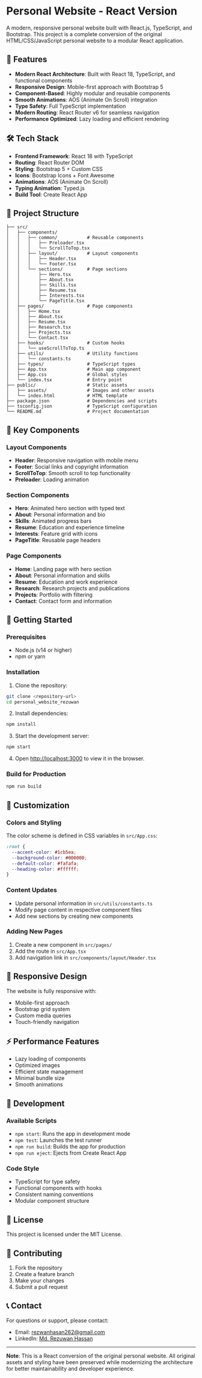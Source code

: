 # Personal Website - React Version

A modern, responsive personal website built with React.js, TypeScript, and Bootstrap. This project is a complete conversion of the original HTML/CSS/JavaScript personal website to a modular React application.

## 🚀 Features

- **Modern React Architecture**: Built with React 18, TypeScript, and functional components
- **Responsive Design**: Mobile-first approach with Bootstrap 5
- **Component-Based**: Highly modular and reusable components
- **Smooth Animations**: AOS (Animate On Scroll) integration
- **Type Safety**: Full TypeScript implementation
- **Modern Routing**: React Router v6 for seamless navigation
- **Performance Optimized**: Lazy loading and efficient rendering

## 🛠️ Tech Stack

- **Frontend Framework**: React 18 with TypeScript
- **Routing**: React Router DOM
- **Styling**: Bootstrap 5 + Custom CSS
- **Icons**: Bootstrap Icons + Font Awesome
- **Animations**: AOS (Animate On Scroll)
- **Typing Animation**: Typed.js
- **Build Tool**: Create React App

## 📁 Project Structure

```
├── src/
│   ├── components/
│   │   ├── common/           # Reusable components
│   │   │   ├── Preloader.tsx
│   │   │   └── ScrollToTop.tsx
│   │   ├── layout/           # Layout components
│   │   │   ├── Header.tsx
│   │   │   └── Footer.tsx
│   │   └── sections/         # Page sections
│   │       ├── Hero.tsx
│   │       ├── About.tsx
│   │       ├── Skills.tsx
│   │       ├── Resume.tsx
│   │       ├── Interests.tsx
│   │       └── PageTitle.tsx
│   ├── pages/                # Page components
│   │   ├── Home.tsx
│   │   ├── About.tsx
│   │   ├── Resume.tsx
│   │   ├── Research.tsx
│   │   ├── Projects.tsx
│   │   └── Contact.tsx
│   ├── hooks/                # Custom hooks
│   │   └── useScrollToTop.ts
│   ├── utils/                # Utility functions
│   │   └── constants.ts
│   ├── types/                # TypeScript types
│   ├── App.tsx               # Main app component
│   ├── App.css               # Global styles
│   └── index.tsx             # Entry point
├── public/                   # Static assets
│   ├── assets/               # Images and other assets
│   └── index.html            # HTML template
├── package.json              # Dependencies and scripts
├── tsconfig.json             # TypeScript configuration
└── README.md                 # Project documentation
```

## 🎯 Key Components

### Layout Components
- **Header**: Responsive navigation with mobile menu
- **Footer**: Social links and copyright information
- **ScrollToTop**: Smooth scroll to top functionality
- **Preloader**: Loading animation

### Section Components
- **Hero**: Animated hero section with typed text
- **About**: Personal information and bio
- **Skills**: Animated progress bars
- **Resume**: Education and experience timeline
- **Interests**: Feature grid with icons
- **PageTitle**: Reusable page headers

### Page Components
- **Home**: Landing page with hero section
- **About**: Personal information and skills
- **Resume**: Education and work experience
- **Research**: Research projects and publications
- **Projects**: Portfolio with filtering
- **Contact**: Contact form and information

## 🚀 Getting Started

### Prerequisites
- Node.js (v14 or higher)
- npm or yarn

### Installation

1. Clone the repository:
```bash
git clone <repository-url>
cd personal_website_rezuwan
```

2. Install dependencies:
```bash
npm install
```

3. Start the development server:
```bash
npm start
```

4. Open [http://localhost:3000](http://localhost:3000) to view it in the browser.

### Build for Production

```bash
npm run build
```

## 🎨 Customization

### Colors and Styling
The color scheme is defined in CSS variables in `src/App.css`:

```css
:root {
  --accent-color: #1cb5ea;
  --background-color: #000000;
  --default-color: #fafafa;
  --heading-color: #ffffff;
}
```

### Content Updates
- Update personal information in `src/utils/constants.ts`
- Modify page content in respective component files
- Add new sections by creating new components

### Adding New Pages
1. Create a new component in `src/pages/`
2. Add the route in `src/App.tsx`
3. Add navigation link in `src/components/layout/Header.tsx`

## 📱 Responsive Design

The website is fully responsive with:
- Mobile-first approach
- Bootstrap grid system
- Custom media queries
- Touch-friendly navigation

## ⚡ Performance Features

- Lazy loading of components
- Optimized images
- Efficient state management
- Minimal bundle size
- Smooth animations

## 🔧 Development

### Available Scripts

- `npm start`: Runs the app in development mode
- `npm test`: Launches the test runner
- `npm run build`: Builds the app for production
- `npm run eject`: Ejects from Create React App

### Code Style

- TypeScript for type safety
- Functional components with hooks
- Consistent naming conventions
- Modular component structure

## 📄 License

This project is licensed under the MIT License.

## 🤝 Contributing

1. Fork the repository
2. Create a feature branch
3. Make your changes
4. Submit a pull request

## 📞 Contact

For questions or support, please contact:
- Email: rezwanhasan262@gmail.com
- LinkedIn: [Md. Rezuwan Hassan](https://www.linkedin.com/in/md-rezuwan-hassan/)

---

**Note**: This is a React conversion of the original personal website. All original assets and styling have been preserved while modernizing the architecture for better maintainability and developer experience.
